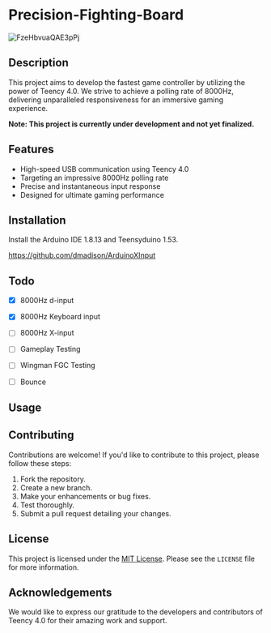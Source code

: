 # Precision-Fighting-Board
![FzeHbvuaQAE3pPj](https://github.com/ioridev/Precision-Fighting-Board/assets/41247249/afc0e35b-ca20-4fe8-9133-83550cd0358d)


## Description

This project aims to develop the fastest game controller by utilizing the power of Teency 4.0. We strive to achieve a polling rate of 8000Hz, delivering unparalleled responsiveness for an immersive gaming experience.

**Note: This project is currently under development and not yet finalized.**

## Features

- High-speed USB communication using Teency 4.0
- Targeting an impressive 8000Hz polling rate
- Precise and instantaneous input response
- Designed for ultimate gaming performance

## Installation
Install the Arduino IDE 1.8.13 and Teensyduino 1.53.

[https://github.com/dmadison/ArduinoXInput
](https://github.com/dmadison/ArduinoXInput_Teensy)

## Todo
- [x] 8000Hz d-input
- [x] 8000Hz Keyboard input
- [ ] 8000Hz X-input
- [ ] Gameplay Testing
- [ ] Wingman FGC Testing
- [ ] Bounce


## Usage


## Contributing

Contributions are welcome! If you'd like to contribute to this project, please follow these steps:

1. Fork the repository.
2. Create a new branch.
3. Make your enhancements or bug fixes.
4. Test thoroughly.
5. Submit a pull request detailing your changes.

## License

This project is licensed under the [MIT License](https://opensource.org/licenses/MIT). Please see the `LICENSE` file for more information.

## Acknowledgements

We would like to express our gratitude to the developers and contributors of Teency 4.0 for their amazing work and support.


